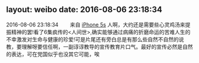 layout: weibo
date: 2016-08-06 23:18:34
---
2016-08-06 23:18:34  &nbsp;&nbsp;&nbsp;&nbsp;&nbsp;&nbsp; 来自 <a href="sinaweibo://customweibosource" rel="nofollow">iPhone 5s</a>
人啊，大约还是需要些心灵鸡汤来提振精神的罢!看了6集疯传的<人间世>,确实能够通过病痛的折磨命运的苦难人生的不幸激发对生命与健康的珍爱!可是片尾还有旁白总是有那么些自然不自然的说教，要理解呀要信任啊，一副谆谆教导的宣传教育片口气。最好的宣传必然是自然的表达，可在党国似乎也没其它可能，唉 ​​​
